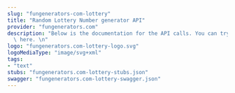 ```yaml
---
slug: "fungenerators-com-lottery"
title: "Random Lottery Number generator API"
provider: "fungenerators.com"
description: "Below is the documentation for the API calls. You can try them out right\
  \ here. \n"
logo: "fungenerators.com-lottery-logo.svg"
logoMediaType: "image/svg+xml"
tags:
- "text"
stubs: "fungenerators.com-lottery-stubs.json"
swagger: "fungenerators.com-lottery-swagger.json"
---
```

